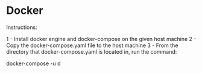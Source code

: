 # Docker

Instructions:

1 - Install docker engine and docker-compose on the given host machine
2 - Copy the docker-compose.yaml file to the host machine
3 - From the directory that docker-compose.yaml is located in, run the command:

docker-compose -u d


